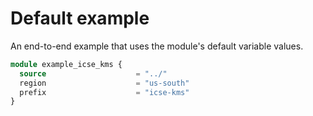 # Default example

An end-to-end example that uses the module's default variable values.

<!-- Add your example and link to it from the module's main readme file. -->
```terraform
module example_icse_kms {
  source                    = "../"
  region                    = "us-south"
  prefix                    = "icse-kms"
}
```
